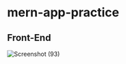 ﻿# mern-app-practice
## Front-End 
![Screenshot (93)](https://user-images.githubusercontent.com/52722189/147296672-c60407f2-d7c9-4cef-a8e1-56985c895c33.png)
